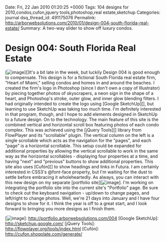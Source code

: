 Date: Fri, 22 Jan 2010 01:20:25 +0000
Tags: 104 designs for 2010,condos,cufon,jquery tools,photoshop,real estate,sketchup
Categories: journal
dsq_thread_id: 491175076
Permalink: http://arborwebsolutions.com/2010/01/design-004-south-florida-real-estate/
Summary: A two-way slider to show off luxury condos.

# Design 004: South Florida Real Estate

[![image][]][]It's a bit late in the week, but luckily Design 004 is
good enough to compensate. This design is for a fictional South Florida
real estate firm, "Heart of Miami," selling condos and homes in and
around the beaches. I created the firm's logo in Photoshop (since I
don't own a copy of Illustrator) by piecing together photos of
skyscrapers, a neon sign in the shape of a heart, and Photoshop's
stroke, outer glow, and inner glow blending filters. I had originally
intended to create the logo using [Google SketchUp][], but learning to
use SketchUp was taking too much time. I'm definitely interested in that
program, though, and I hope to add elements designed in SketchUp to a
future design. On to the technology. The main feature of this site is
the combined vertical and horizontal scroll box featuring photos of each
condo complex. This was achieved using the [jQuery Tools][] library from
FlowPlayer and its "scrollable" plugin. The vertical column on the left
is a single scrollable which acts as the navigation for the "pages", and
each "page" is a horizontal scrollable. This setup could be expanded for
additional properties by allowing the vertical scrollable to work in the
same way as the horizontal scrollables - displaying four properties at a
time, and having "next" and "previous" buttons to show additional
properties. This site also uses [Cufón][] to show headings and links in
Futura. I am certainly interested in CSS3's @font-face property, but I'm
waiting for the dust to settle before embracing it wholeheartedly. As
always, you can interact with this new design on my separate [portfolio
site][![image][]]. I'm working on integrating the portfolio site into
the current site's "Portfolio" page. Be sure to check out the keyboard
navigation - up/down to change pages, and left/right to change photos.
Well, we're 21 days into January and I have four designs to show for it.
I think the year is off to a great start, and I look forward to bringing
you more designs as I finish them.

  [image]: /attachments/Heart-of-Miami-300x176.jpg "Heart of Miami"
  [![image][]]: http://portfolio.arborwebsolutions.com/004
  [Google SketchUp]: http://sketchup.google.com/
  [jQuery Tools]: http://flowplayer.org/tools/index.html
  [Cufón]: http://cufon.shoqolate.com/generate/
